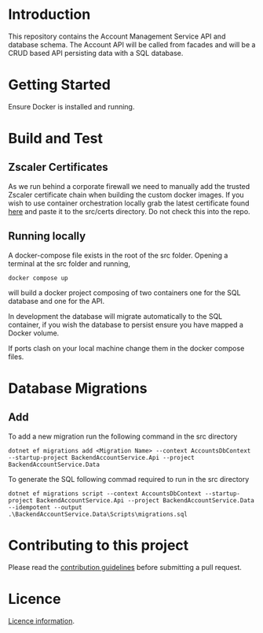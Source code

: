 # Introduction 
This repository contains the Account Management Service API and database schema. The Account API will be called from facades and will be a CRUD based API persisting data with a SQL database.

# Getting Started
Ensure Docker is installed and running.

# Build and Test
## Zscaler Certificates
As we run behind a corporate firewall we need to manually add the trusted Zscaler certificate chain when building the custom docker images. If you wish to use container orchestration locally grab the latest certificate found [here](https://kainossoftwareltd.sharepoint.com/security/Shared%20Documents/Forms/AllItems.aspx?ga=1&id=%2Fsecurity%2FShared%20Documents%2FNetwork%20Security%20and%20Least%20Privilege%2FZscaler%20%2D%20Certificates%2FApril%202023%2D2024&viewid=e6c47c59%2D0b48%2D4836%2D804d%2D87159c4333be) and paste it to the src/certs directory. Do not check this into the repo.

## Running locally
A docker-compose file exists in the root of the src folder. Opening a terminal at the src folder and running,
```
docker compose up
```
will build a docker project composing of two containers one for the SQL database and one for the API.

In development the database will migrate automatically to the SQL container, if you wish the database to persist ensure you have mapped a Docker volume.

If ports clash on your local machine change them in the docker compose files.
# Database Migrations
## Add
To add a new migration run the following command in the src directory
```
dotnet ef migrations add <Migration Name> --context AccountsDbContext --startup-project BackendAccountService.Api --project BackendAccountService.Data
```

To generate the SQL following commad required to run in the src directory

```
dotnet ef migrations script --context AccountsDbContext --startup-project BackendAccountService.Api --project BackendAccountService.Data --idempotent --output .\BackendAccountService.Data\Scripts\migrations.sql
```
					 

# Contributing to this project
Please read the [contribution guidelines](CONTRIBUTING.md) before submitting a pull request.

# Licence
[Licence information](LICENCE.md).